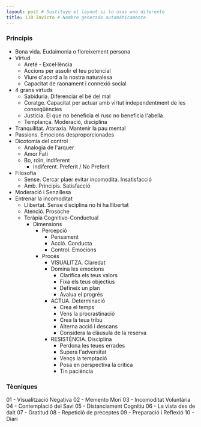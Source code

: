 ```yaml
---
layout: post # Sustituye el layout si lo usas uno diferente
title: 110 Invicto # Nombre generado automáticamente
---
```



### Principis

- Bona vida. Eudaimonia o floreixement persona
- Virtud
  - Areté - Excel·lència
  - Accions per assolir el teu potencial
  - Viure d'acord a la nostra naturalesa
  - Capacitat de raonament i connexió social
- 4 grans virtuds
  - Sabiduria. Diferenciar el bé del mal
  - Coratge. Capacitat per actuar amb virtut independentment de les conseqüències
  - Justicia. El que no beneficia el rusc no beneficia l'abella
  - Templança. Moderació, disciplina
- Tranquilitat. Ataraxia. Mantenir la pau mental
- Passions. Emocions desproporcionades
- Dicotomia del control
  - Analogia de l'arquer
  - Amor Fati
  - Bo, roïn, indiferent
    - Indiferent. Preferit / No Preferit
- Filosofia
  - Sense. Cercar plaer evitar incomodita. Insatisfacció
  - Amb. Principis.	Satisfacció
- Moderació i Senzillesa
- Entrenar la incomoditat
  - Llibertat. Sense disciplina no hi ha llibertat
  - Atenció. Prosoche
  - Teràpia Cognitivo-Conductual
    - Dimensions
      - Percepció
        - Pensament
        - Acció. Conducta
        - Control. Emocions
      - Procés
        - VISUALITZA. Claredat
	    - Domina les emocions
            - Clarifica els teus valors
            - Fixa els teus objectius
            - Defineix un plan
            - Avalua el progrés
         - ACTUA. Determinació
           - Crea el temps
           - Vens la procrastinació
           - Crea la teua tribu
           - Alterna acció i descans
           - Considera la clàusula de la reserva
         - RESISTÈNCIA. Disciplina
           - Perdona les teues errades
           - Supera l'adversitat
           - Vençs la temptació
           - Posa en perspectiva la crítica
           - Tin paciència
                    
### Tècniques

01 - Visualització Negativa
02 - Memento Mori
03 - Incomoditat Voluntària
04 - Contemplació del Savi
05 - Distanciament Cognitiu
06 - La vista des de dalt
07 - Gratitud
08 - Repetició de preceptes
09 - Preparació i Reflexió
10 - Diari
